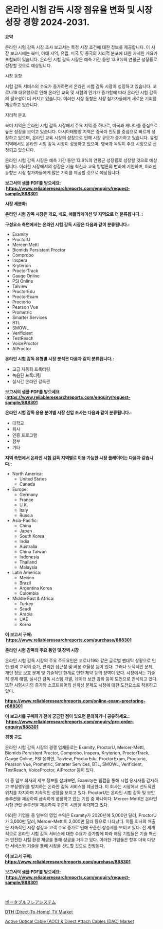<p><h1>온라인 시험 감독 시장 점유율 변화 및 시장 성장 경향 2024-2031.</h1></p><p><strong>요약</strong></p>
<p><p>온라인 시험 감독 시장 조사 보고서는 특정 시장 조건에 대한 정보를 제공합니다. 이 시장 보고서에는 북미, 아태 지역, 유럽, 미국 및 중국의 지리적 분포에 대한 자세한 개요가 포함되어 있습니다. 온라인 시험 감독 시장은 예측 기간 동안 13.9%의 연평균 성장률로 성장할 것으로 예상됩니다.</p><p>시장 동향</p><p>시험 감독 서비스의 수요가 증가하면서 온라인 시험 감독 시장이 성장하고 있습니다. 코로나19 대유행으로 인해 온라인 교육 및 시험의 인기가 증가함에 따라 온라인 시험 감독의 필요성이 더 커지고 있습니다. 이러한 시장 동향은 시장 참가자들에게 새로운 기회를 제공하고 있습니다.</p><p>지리적 분포</p><p>북미 지역은 온라인 시험 감독 시장에서 주요 지역 중 하나로, 미국과 캐나다를 중심으로 높은 성장을 보이고 있습니다. 아시아태평양 지역은 중국과 인도를 중심으로 빠르게 성장하고 있으며, 온라인 교육 시장의 성장으로 인해 시장 규모가 증가하고 있습니다. 유럽 지역에서도 온라인 시험 감독 시장이 성장하고 있으며, 영국과 독일이 주요 시장으로 선정되고 있습니다.</p><p>온라인 시험 감독 시장은 예측 기간 동안 13.9%의 연평균 성장률로 성장할 것으로 예상됩니다. 이러한 시장에서의 성장은 기술 혁신과 교육 방법론의 변화에 기인하며, 이러한 동향은 시장 참가자들에게 많은 기회를 제공할 것으로 예상됩니다.</p></p>
<p><strong>보고서의 샘플 PDF를 받으세요: &nbsp;<a href="https://www.reliableresearchreports.com/enquiry/request-sample/888301">https://www.reliableresearchreports.com/enquiry/request-sample/888301</a></strong></p>
<p><strong>시장 세분화:</strong></p>
<p><strong> 온라인 시험 감독 시장은 개요, 배포, 애플리케이션 및 지역으로 더 분류됩니다. :</strong></p>
<p><strong>구성요소 측면에서는 온라인 시험 감독 시장은 다음과 같이 분류됩니다.:</strong></p>
<p><ul><li>Examity</li><li>ProctorU</li><li>Mercer-Mettl</li><li>Biomids Persistent Proctor</li><li>Comprobo</li><li>Inspera</li><li>Kryterion</li><li>ProctorTrack</li><li>Gauge Online</li><li>PSI Online</li><li>Talview</li><li>ProctorEdu</li><li>ProctorExam</li><li>Proctorio</li><li>Pearson Vue</li><li>Prometric</li><li>Smarter Services</li><li>BTL</li><li>SMOWL</li><li>Verificient</li><li>TestReach</li><li>VoiceProctor</li><li>AIProctor</li></ul></p>
<p><strong> 온라인 시험 감독 유형별 시장 분석은 다음과 같이 분류됩니다.:</strong></p>
<p><ul><li>고급 자동화 프록터링</li><li>녹음된 프록터링</li><li>실시간 온라인 감독관</li></ul></p>
<p><strong>보고서의 샘플 PDF를 받으세요 :<a href="https://www.reliableresearchreports.com/enquiry/request-sample/888301">https://www.reliableresearchreports.com/enquiry/request-sample/888301</a></strong></p>
<p><strong> 온라인 시험 감독 응용 분야별 시장 산업 조사는 다음과 같이 분류됩니다.:</strong></p>
<p><ul><li>대학교</li><li>회사</li><li>인증 프로그램</li><li>정부</li><li>기타</li></ul></p>
<p><strong>지역 측면에서 온라인 시험 감독 지역별로 이용 가능한 시장 플레이어는 다음과 같습니다.:</strong></p>
<p><ul>
    <li>
        North America:
        <ul>
            <li>United States</li>
            <li>Canada</li>
        </ul>
    </li>
    <li>
        Europe:
        <ul>
            <li>Germany</li>
            <li>France</li>
            <li>U.K.</li>
            <li>Italy</li>
            <li>Russia</li>
        </ul>
    </li>
    <li>
        Asia-Pacific:
        <ul>
            <li>China</li>
            <li>Japan</li>
            <li>South Korea</li>
            <li>India</li>
            <li>Australia</li>
            <li>China Taiwan</li>
            <li>Indonesia</li>
            <li>Thailand</li>
            <li>Malaysia</li>
        </ul>
    </li>
    <li>
        Latin America:
        <ul>
            <li>Mexico</li>
            <li>Brazil</li>
            <li>Argentina Korea</li>
            <li>Colombia</li>
        </ul>
    </li>
    <li>
        Middle East & Africa:
        <ul>
            <li>Turkey</li>
            <li>Saudi</li>
            <li>Arabia</li>
            <li>UAE</li>
            <li>Korea</li>
        </ul>
    </li>
    </ul></p>
<p><strong>이 보고서 구매: &nbsp;<a href="https://www.reliableresearchreports.com/purchase/888301">https://www.reliableresearchreports.com/purchase/888301</a></strong></p>
<p><strong>온라인 시험 감독의 주요 동인 및 장벽 시장</strong></p>
<p><p>온라인 시험 감독 시장의 주요 주도요인은 코로나19와 같은 글로벌 팬데믹 상황으로 인한 원격 교육의 증가, 편리한 접근성 및 비용 효율성 등이 있다. 그러나 도덕적인 문제, 개인 정보 보호 문제 및 기술적인 한계로 인한 제약 등의 장벽이 있다. 시장에서는 기술적 문제 해결, 실시간 감독 시스템 개발, 데이터 보안 강화 등이 도전으로 인식되고 있다. 또한 시험사기의 증가와 소프트웨어의 신뢰성 문제도 시장에 대한 도전요소로 작용하고 있다.</p></p>
<p><strong><a href="https://www.reliableresearchreports.com/online-exam-proctoring-r888301">https://www.reliableresearchreports.com/online-exam-proctoring-r888301</a></strong></p>
<p><strong>이 보고서를 구매하기 전에 궁금한 점이 있으면 문의하거나 공유하세요.: &nbsp;<a href="https://www.reliableresearchreports.com/enquiry/pre-order-enquiry/888301">https://www.reliableresearchreports.com/enquiry/pre-order-enquiry/888301</a></strong></p>
<p><strong>경쟁 구도</strong></p>
<p><p>온라인 시험 감독 시장의 경쟁 업체들로는 Examity, ProctorU, Mercer-Mettl, Biomids Persistent Proctor, Comprobo, Inspera, Kryterion, ProctorTrack, Gauge Online, PSI 온라인, Talview, ProctorEdu, ProctorExam, Proctorio, Pearson Vue, Prometric, Smarter Services, BTL, SMOWL, Verificient, TestReach, VoiceProctor, AIProctor 등이 있다. </p><p>이 중 일부 회사의 세부 정보를 살펴보면, Examity는 웹캠을 통해 시험 응시자를 감시하고 부정행위를 방지하는 온라인 감독 서비스를 제공한다. 이 회사는 시장에서 선도적인 위치를 차지하며 지속적인 성장을 보이고 있다. ProctorU는 온라인 시험 감독 및 보안 솔루션을 제공하여 급속하게 성장하고 있는 기업 중 하나이다. Mercer-Mettl은 온라인 시험 관련 솔루션을 제공하여 꾸준히 시장을 확대하고 있다. </p><p>이러한 기업들 중 일부의 영업 수익은 Examity가 2020년에 5,000만 달러, ProctorU가 3,000만 달러, Mercer-Mettl이 2,000만 달러 등으로 나타났다. 이들 회사의 매출은 지속적인 시장 성장과 고객 수요 증가로 인해 꾸준한 상승세를 보이고 있다. 전 세계적으로 온라인 시험 감독 서비스에 대한 수요가 증가함에 따라 해당 기업들은 기술 혁신과 안전한 시험 환경 제공을 통해 성공을 거두고 있다. 이러한 기업들은 향후 더욱 다양한 서비스와 기술을 통해 시장을 선도할 것으로 전망된다.</p></p>
<p><strong>이 보고서 구매: &nbsp; <a href="https://www.reliableresearchreports.com/purchase/888301">https://www.reliableresearchreports.com/purchase/888301</a></strong></p>
<p><strong>보고서의 샘플 PDF를 받으세요: &nbsp;<a href="https://www.reliableresearchreports.com/enquiry/request-sample/888301">https://www.reliableresearchreports.com/enquiry/request-sample/888301</a></strong><strong></strong></p>
<p>&nbsp;</p>
<p><p><a href="https://github.com/MosesSpinka1914/Market-Research-Report-List-1/blob/main/379090520383.md">ポータブルフレアシステム</a></p><p><a href="https://github.com/seekum/Market-Research-Report-List-2/blob/main/dth-direct-to-home-tv-market.md">DTH (Direct-To-Home) TV Market</a></p><p><a href="https://github.com/nancykennedykellievqfqt2/Market-Research-Report-List-1/blob/main/active-optical-cable-aoc-direct-attach-cables-dac-market.md">Active Optical Cable (AOC) & Direct Attach Cables (DAC) Market</a></p></p>